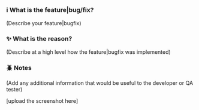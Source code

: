 ### ℹ️ What is the feature|bug/fix?

(Describe your feature|bugfix)

### ✨ What is the reason?

(Describe at a high level how the feature|bugfix was implemented)

### 🪲 Notes

(Add any additional information that would be useful to the developer or QA tester)

[upload the screenshot here]
